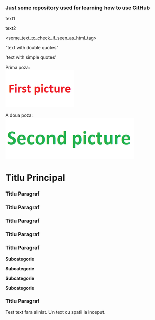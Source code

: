 <h3> Just some repository used for learning how to use GitHub </h3>

text1





text2

<some_text_to_check_if_seen_as_html_tag>

"text with double quotes"

'text with simple quotes'

Prima poza:<br>
<img src='screenshots/01.png'/>

A doua poza:<br>
<img src='screenshots/02.png'/>

<h1>Titlu Principal</h1>

<h3>Titlu Paragraf</h3>

<h3>Titlu Paragraf</h3>

<h3>Titlu Paragraf</h3>

<h3>Titlu Paragraf</h3>

<h3>Titlu Paragraf</h3>

<b>Subcategorie</b>

<b>Subcategorie</b>






<b>Subcategorie</b>

<b>Subcategorie</b>

<h3>Titlu Paragraf</h3>

Test text fara aliniat.
  Un text cu spatii la inceput.

